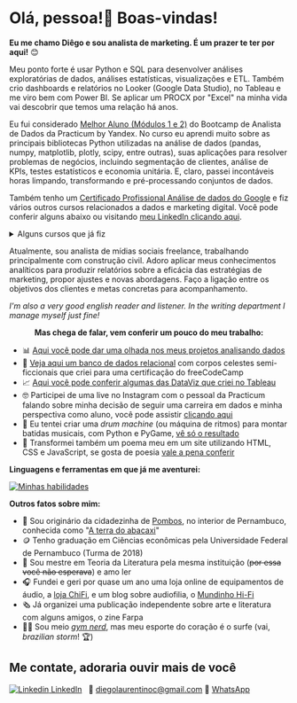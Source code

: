 <p align='center'>
  <h1> Olá, pessoa!👋 Boas-vindas! </h1>
</p>

**Eu me chamo Diêgo e sou analista de marketing. É um prazer te ter por aqui!** 😊

Meu ponto forte é usar Python e SQL para desenvolver análises exploratórias de dados, análises estatísticas, visualizações e ETL. Também crio dashboards e relatórios no Looker (Google Data Studio), no Tableau e me viro bem com Power BI. Se aplicar um PROCX por "Excel" na minha vida vai descobrir que temos uma relação há anos.

Eu fui considerado [Melhor Aluno (Módulos 1 e 2)](https://github.com/diego-analytics/diego-analytics/blob/main/best%20student.jpg) do Bootcamp de Analista de Dados da Practicum by Yandex. No curso eu aprendi muito sobre as principais bibliotecas Python utilizadas na análise de dados (pandas, numpy, matplotlib, plotly, scipy, entre outras), suas aplicações para resolver problemas de negócios, incluindo segmentação de clientes, análise de KPIs, testes estatísticos e economia unitária. E, claro, passei incontáveis horas limpando, transformando e pré-processando conjuntos de dados.

Também tenho um <a href='https://www.credly.com/badges/5ecb6d63-ada7-4978-a62a-63671666f84a?source=linked_in_profile' target='_blank'>Certificado Profissional Análise de dados do Google</a> e fiz vários outros cursos relacionados a dados e marketing digital. Você pode conferir alguns abaixo ou visitando [meu LinkedIn clicando aqui](https://www.linkedin.com/in/diego-de-carvalho/).

<!--START_SECTION:table-->
<details>
<summary>Alguns cursos que já fiz</summary>
  
| Curso | Lugar | Ano |
| :---: | :---: | :---: |
| Gestão de Mídias Sociais | Rock University | 2023 |
| Marketing no Instagram | Rock University | 2023 |
| Introduction to Power BI | DataCamp | 2022 |
| Intermediate SQL Queries | DataCamp | 2022 |
| Data Analysis in Excel | DataCamp | 2021 |
| Intermediate Python | DataCamp | 2021 |
| Google Data Analytics | Coursera | 2021 |
| Critical Thinking Skills for University Success | Coursera | 2020 |
  
</details>

Atualmente, sou analista de mídias sociais freelance, trabalhando principalmente com construção civil. Adoro aplicar meus conhecimentos analíticos para produzir relatórios sobre a eficácia das estratégias de marketing, propor ajustes e novas abordagens. Faço a ligação entre os objetivos dos clientes e metas concretas para acompanhamento.

*I'm also a very good english reader and listener. In the writing department I manage myself just fine!* 


<p align='center'>
  <b>Mas chega de falar, vem conferir um pouco do meu trabalho:</b>
</p>


* 📊 <a href='https://github.com/diego-analytics/projetos_dados/blob/main/README.md' target='_blank'>Aqui você pode dar uma olhada nos meus projetos analisando dados</a>
* 💫 [Veja aqui um banco de dados relacional](https://github.com/diego-analytics/universe-sql) com corpos celestes semi-ficcionais que criei para uma certificação do freeCodeCamp
* 📈 [Aqui você pode conferir algumas das DataViz que criei no Tableau](https://public.tableau.com/app/profile/diego.laurentino.de.carvalho)
* 🤓 Participei de uma live no Instagram com o pessoal da Practicum falando sobre minha decisão de seguir uma carreira em dados e minha perspectiva como aluno, você pode assistir [clicando aqui](https://www.instagram.com/tv/Ch50MwIoxf2/?utm_source=ig_web_copy_link)
* 🎼 Eu tentei criar uma _drum machine_ (ou máquina de ritmos) para montar batidas musicais, com Python e PyGame, [vê só o resultado](https://github.com/diego-analytics/drummy)
* 📜 Transformei também um poema meu em um site utilizando HTML, CSS e JavaScript, se gosta de poesia <a href='https://diego-analytics.github.io/Eu-quero-que-voce-ria-EM-BITS/' target='_blank'>vale a pena conferir</a>


<b>Linguagens e ferramentas em que já me aventurei:</b>


[![Minhas habilidades](https://skillicons.dev/icons?i=py,postgres,instagram,r,mysql,bash,html,css,js,git,solidity,vscode)](https://skillicons.dev/)


**Outros fatos sobre mim:**

* 🍍 Sou originário da cidadezinha de [Pombos](https://pt.wikipedia.org/wiki/Pombos_(Pernambuco)), no interior de Pernambuco, conhecida como "[A terra do abacaxi](https://pt.wikipedia.org/wiki/Festa_do_Abacaxi)"
* 🪙 Tenho graduação em Ciências econômicas pela Universidade Federal de Pernambuco (Turma de 2018)
* 📖 Sou mestre em Teoria da Literatura pela mesma instituição (~~por essa você não esperava~~) e amo ler
* 🎧 Fundei e geri por quase um ano uma loja online de equipamentos de áudio, a <a href='https://www.instagram.com/chifi_br/' target='_blank'>loja ChiFi</a>, e um blog sobre audiofilia, o <a href='https://www.instagram.com/mundinhohifi/' target='_blank'>Mundinho Hi-Fi</a>
* 🗞 Já organizei uma publicação independente sobre arte e literatura com alguns amigos, o zine Farpa
* 🏋️‍♂️ Sou meio [*gym nerd*](https://www.urbandictionary.com/define.php?term=gym%20nerd), mas meu esporte do coração é o surfe (vai, _brazilian storm_! 🏆)

## Me contate, adoraria ouvir mais de você
[![Linkedin](https://i.stack.imgur.com/gVE0j.png) LinkedIn](https://www.linkedin.com/in/diego-de-carvalho)
&nbsp;
📧 diegolaurentinoc@gmail.com
📲 [WhatsApp](//wa.me/5581971000394)
